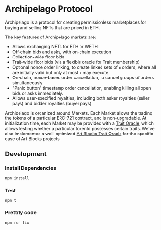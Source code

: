 # Archipelago Protocol

Archipelago is a protocol for creating permissionless marketplaces for buying
and selling NFTs that are priced in ETH.

The key features of Archipelago markets are:

- Allows exchanging NFTs for ETH or WETH
- Off-chain bids and asks, with on-chain execution
- Collection-wide floor bids
- Trait-wide floor bids (via a flexible oracle for Trait membership)
- Optional nonce order linking, to create linked sets of `n` orders, where all
  are initially valid but only at most `k` may execute.
- On-chain, nonce-based order cancellation, to cancel groups of orders
  simultaneously
- "Panic button" timestamp order cancellation, enabling killing all open bids or
  asks immediately.
- Allows user-specified royalties, including both asker royalties (seller pays)
  and bidder royalties (buyer pays)

Archipelago is organized around [Markets](./contracts/Market.sol). Each Market
allows the trading the tokens of a particular ERC-721 contract, and is
non-upgradable. At initialization time, each Market may be provided with a
[Trait Oracle](./contracts/ITraitOracle.sol), which allows testing whether a
particular tokenId possesses certain traits. We've also implemented a
well-optimized [Art Blocks Trait Oracle](./contracts/ArtblocksOracle.sol) for
the specific case of Art Blocks projects.

## Development

### Install Dependencies

`npm install`

### Test

`npm t`

### Prettify code

`npm run fix`
